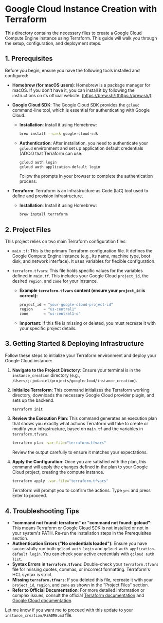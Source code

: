 # Google Cloud Instance Creation with Terraform

This directory contains the necessary files to create a Google Cloud Compute Engine instance using Terraform. This guide will walk you through the setup, configuration, and deployment steps.

## 1. Prerequisites

Before you begin, ensure you have the following tools installed and configured:

*   **Homebrew (for macOS users)**:
    Homebrew is a package manager for macOS. If you don't have it, you can install it by following the instructions on its official website: [https://brew.sh/](https://brew.sh/).

*   **Google Cloud SDK**:
    The Google Cloud SDK provides the `gcloud` command-line tool, which is essential for authenticating with Google Cloud.
    *   **Installation**: Install it using Homebrew:
        ```bash
        brew install --cask google-cloud-sdk
        ```
    *   **Authentication**: After installation, you need to authenticate your `gcloud` environment and set up application default credentials (ADCs) that Terraform can use:
        ```bash
        gcloud auth login
        gcloud auth application-default login
        ```
        Follow the prompts in your browser to complete the authentication process.

*   **Terraform**:
    Terraform is an Infrastructure as Code (IaC) tool used to define and provision infrastructure.
    *   **Installation**: Install it using Homebrew:
        ```bash
        brew install terraform
        ```

## 2. Project Files

This project relies on two main Terraform configuration files:

*   `main.tf`: This is the primary Terraform configuration file. It defines the Google Compute Engine instance (e.g., its name, machine type, boot disk, and network interface). It uses variables for flexible configuration.

*   `terraform.tfvars`: This file holds specific values for the variables defined in `main.tf`. This includes your Google Cloud `project_id`, the desired `region`, and `zone` for your instance.
    *   **Example `terraform.tfvars` content (ensure your `project_id` is correct):**
        ```terraform
        project_id = "your-google-cloud-project-id"
        region     = "us-central1"
        zone       = "us-central1-c"
        ```
    *   **Important**: If this file is missing or deleted, you must recreate it with your specific project details.

## 3. Getting Started & Deploying Infrastructure

Follow these steps to initialize your Terraform environment and deploy your Google Cloud instance:

1.  **Navigate to the Project Directory**:
    Ensure your terminal is in the `instance_creation` directory (e.g., `/Users/jijodaniel/projects/googlecloud/instance_creation`).

2.  **Initialize Terraform**:
    This command initializes the Terraform working directory, downloads the necessary Google Cloud provider plugin, and sets up the backend.
    ```bash
    terraform init
    ```

3.  **Review the Execution Plan**:
    This command generates an execution plan that shows you exactly what actions Terraform will take to create or modify your infrastructure, based on `main.tf` and the variables in `terraform.tfvars`.
    ```bash
    terraform plan -var-file="terraform.tfvars"
    ```
    Review the output carefully to ensure it matches your expectations.

4.  **Apply the Configuration**:
    Once you are satisfied with the plan, this command will apply the changes defined in the plan to your Google Cloud project, creating the compute instance.
    ```bash
    terraform apply -var-file="terraform.tfvars"
    ```
    Terraform will prompt you to confirm the actions. Type `yes` and press Enter to proceed.

## 4. Troubleshooting Tips

*   **"command not found: terraform" or "command not found: gcloud"**: This means Terraform or Google Cloud SDK is not installed or not in your system's PATH. Re-run the installation steps in the Prerequisites section.
*   **Authentication Errors ("No credentials loaded")**: Ensure you have successfully run both `gcloud auth login` and `gcloud auth application-default login`. You can check your active credentials with `gcloud auth list`.
*   **Syntax Errors in `terraform.tfvars`**: Double-check your `terraform.tfvars` file for missing quotes, commas, or incorrect formatting. Terraform's HCL syntax is strict.
*   **Missing `terraform.tfvars`**: If you deleted this file, recreate it with your `project_id`, `region`, and `zone` as shown in the "Project Files" section.
*   **Refer to Official Documentation**: For more detailed information or complex issues, consult the official [Terraform documentation](https://www.terraform.io/docs) and [Google Cloud documentation](https://cloud.google.com/docs).

Let me know if you want me to proceed with this update to your `instance_creation/README.md` file.